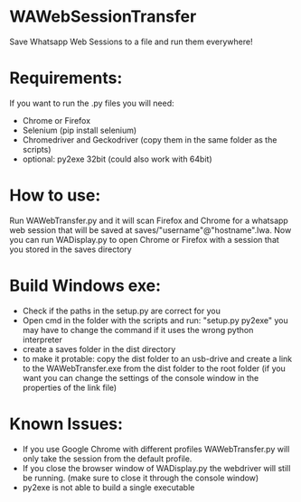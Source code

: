 # WAWebSessionTransfer
Save Whatsapp Web Sessions to a file and run them everywhere! 

# Requirements:
If you want to run the .py files you will need:
- Chrome or Firefox
- Selenium (pip install selenium)
- Chromedriver and Geckodriver (copy them in the same folder as the scripts)
- optional: py2exe 32bit (could also work with 64bit)

# How to use:
Run WAWebTransfer.py and it will scan Firefox and Chrome for a whatsapp web session that will be saved at saves/"username"@"hostname".lwa.
Now you can run WADisplay.py to open Chrome or Firefox with a session that you stored in the saves directory

# Build Windows exe:
- Check if the paths in the setup.py are correct for you
- Open cmd in the folder with the scripts and run: "setup.py py2exe"
you may have to change the command if it uses the wrong python interpreter
- create a saves folder in the dist directory
- to make it protable: copy the dist folder to an usb-drive and create a link to the WAWebTransfer.exe from the dist folder to the root folder (if you want you can change the settings of the console window in the properties of the link file)

# Known Issues:

- If you use Google Chrome with different profiles WAWebTransfer.py will only take the session from the default profile.
- If you close the browser window of WADisplay.py the webdriver will still be running. (make sure to close it through the console window)
- py2exe is not able to build a single executable
